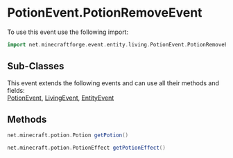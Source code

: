 # PotionEvent.PotionRemoveEvent

To use this event use the following import:
```groovy
import net.minecraftforge.event.entity.living.PotionEvent.PotionRemoveEvent
```

## Sub-Classes
This event extends the following events and can use all their methods and fields: <br>
[PotionEvent](potion_event.md), [LivingEvent](living_event.md), [EntityEvent](entity_event.md)

## Methods
```groovy
net.minecraft.potion.Potion getPotion()
```

```groovy
net.minecraft.potion.PotionEffect getPotionEffect()
```

